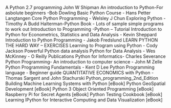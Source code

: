 
A Python 2.7 programming John W Shipman
An introduction to Python-For asbolute beginners -Bob Dowling
Basic Python Course - Hans Petter Langtangen
Core Python Programming - Welsley J Chun
Exploring Python - Timothy A Budd
Halterman-Python Book - Lots of sample simple programs to work out
Introduction to Programming -Python – Tutorial
Introduction to Python for Econometrics, Statistics and Data Analysis - Kevin Sheppard
Introduction to Python Programming - Jakob Fredslund
LEARN PYTHON THE HARD WAY – EXERCISES
Learning to Program using Python - Cody Jackson
Powerful Python data analysis
Python for Data Analysis - Wes McKinney - O Reilly Publications
Python for Informatics- Charles Severance
Python Programming- An introduction to computer science - John M Zelle
Python Programming Fundamentals - Kent D Lee
Python Programming language - Beginner guide
QUANTITATIVE ECONOMICS with Python - Thomas Sargent and John Stachurski
Python_programming_2nd_Edition
Building Machine Learning Systems with Python [eBook]
Python GeoSpatial Development [eBook]
Python 3 Object Oriented Programming [eBook]
Raspberry Pi for Secret Agents [eBook]
Python Testing Cookbook [eBook]
Learning IPython for Interactive Computing and Data Visualization [eBook]

